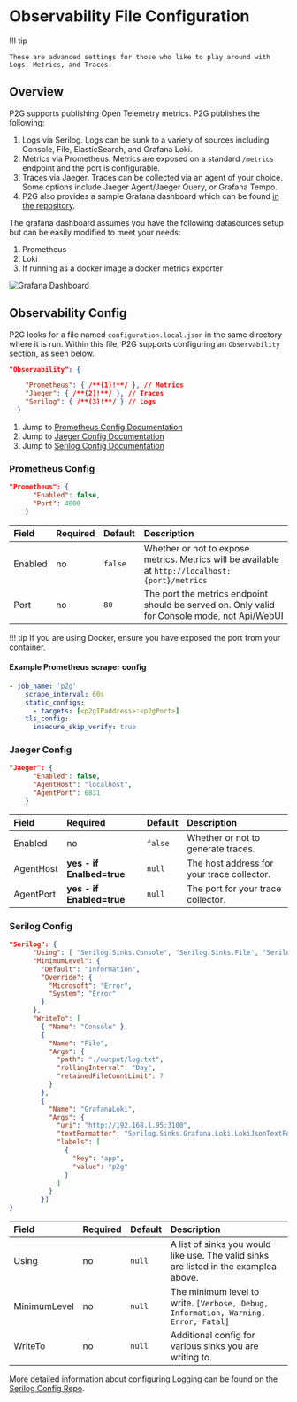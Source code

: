 
# Observability File Configuration

!!! tip

    These are advanced settings for those who like to play around with Logs, Metrics, and Traces.

## Overview

P2G supports publishing Open Telemetry metrics. P2G publishes the following:

1. Logs via Serilog. Logs can be sunk to a variety of sources including Console, File, ElasticSearch, and Grafana Loki.
1. Metrics via Prometheus. Metrics are exposed on a standard `/metrics` endpoint and the port is configurable.
1. Traces via Jaeger. Traces can be collected via an agent of your choice. Some options include Jaeger Agent/Jaeger Query, or Grafana Tempo.
1. P2G also provides a sample Grafana dashboard which can be found [in the repository](https://github.com/philosowaffle/peloton-to-garmin/tree/master/grafana).

The grafana dashboard assumes you have the following datasources setup but can be easily modified to meet your needs:

1. Prometheus
1. Loki
1. If running as a docker image a docker metrics exporter

![Grafana Dashboard](https://github.com/philosowaffle/peloton-to-garmin/raw/master/images/grafana_dashboard.png?raw=true "Grafana Dashboard")

## Observability Config

P2G looks for a file named `configuration.local.json` in the same directory where it is run.  Within this file, P2G supports configuring an `Observability` section, as seen below.

```json
"Observability": {

    "Prometheus": { /**(1)!**/ }, // Metrics
    "Jaeger": { /**(2)!**/ }, // Traces
    "Serilog": { /**(3)!**/ } // Logs
  }
```

1. Jump to [Prometheus Config Documentation](#prometheus-config)
2. Jump to [Jaeger Config Documentation](#jaeger-config)
3. Jump to [Serilog Config Documentation](#serilog-config)

### Prometheus Config

```json
"Prometheus": {
      "Enabled": false,
      "Port": 4000
    }
```

| Field      | Required | Default | Description |
|:-----------|:---------|:--------|:------------|
| Enabled | no | `false` | Whether or not to expose metrics. Metrics will be available at `http://localhost:{port}/metrics` |
| Port | no | `80` | The port the metrics endpoint should be served on. Only valid for Console mode, not Api/WebUI |

!!! tip
    If you are using Docker, ensure you have exposed the port from your container.

#### Example Prometheus scraper config

```yaml
- job_name: 'p2g'
    scrape_interval: 60s
    static_configs:
      - targets: [<p2gIPaddress>:<p2gPort>]
    tls_config:
      insecure_skip_verify: true
```

### Jaeger Config

```json
"Jaeger": {
      "Enabled": false,
      "AgentHost": "localhost",
      "AgentPort": 6831
    }
```

| Field      | Required | Default | Description |
|:-----------|:---------|:--------|:------------|
| Enabled | no | `false` | Whether or not to generate traces. |
| AgentHost | **yes - if Enalbed=true** | `null` | The host address for your trace collector. |
| AgentPort | **yes - if Enabled=true** | `null` | The port for your trace collector. |

### Serilog Config

```json
"Serilog": {
      "Using": [ "Serilog.Sinks.Console", "Serilog.Sinks.File", "Serilog.Sinks.Grafana.Loki" ],
      "MinimumLevel": {
        "Default": "Information",
        "Override": {
          "Microsoft": "Error",
          "System": "Error"
        }
      },
      "WriteTo": [
        { "Name": "Console" },
        {
          "Name": "File",
          "Args": {
            "path": "./output/log.txt",
            "rollingInterval": "Day",
            "retainedFileCountLimit": 7
          }
        },
        {
          "Name": "GrafanaLoki",
          "Args": {
            "uri": "http://192.168.1.95:3100",
            "textFormatter": "Serilog.Sinks.Grafana.Loki.LokiJsonTextFormatter, Serilog.Sinks.Grafana.Loki",
            "labels": [
              {
                "key": "app",
                "value": "p2g"
              }
            ]
          }
        }]
}
```

| Field      | Required | Default | Description |
|:-----------|:---------|:--------|:------------|
| Using | no | `null` | A list of sinks you would like use. The valid sinks are listed in the examplea above. |
| MinimumLevel | no | `null` | The minimum level to write. `[Verbose, Debug, Information, Warning, Error, Fatal]` |
| WriteTo | no | `null` | Additional config for various sinks you are writing to. |

More detailed information about configuring Logging can be found on the [Serilog Config Repo](https://github.com/serilog/serilog-settings-configuration#serilogsettingsconfiguration--).